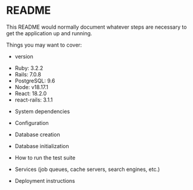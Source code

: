 # README

This README would normally document whatever steps are necessary to get the
application up and running.

Things you may want to cover:

* version
- Ruby: 3.2.2
- Rails: 7.0.8
- PostgreSQL: 9.6
- Node: v18.17.1
- React: 18.2.0
- react-rails: 3.1.1

* System dependencies

* Configuration

* Database creation

* Database initialization

* How to run the test suite

* Services (job queues, cache servers, search engines, etc.)

* Deployment instructions